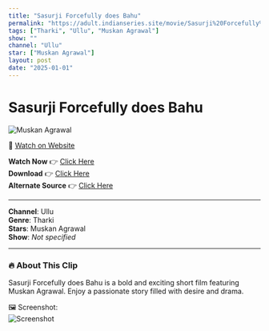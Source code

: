 ```yaml
---
title: "Sasurji Forcefully does Bahu"
permalink: "https://adult.indianseries.site/movie/Sasurji%20Forcefully%20does%20Bahu"
tags: ["Tharki", "Ullu", "Muskan Agrawal"]
show: ""
channel: "Ullu"
star: ["Muskan Agrawal"]
layout: post
date: "2025-01-01"
---
```


# Sasurji Forcefully does Bahu

![Muskan Agrawal](https://shorts.desisins.com/wp-content/uploads/2023/08/Sasurji-Forcefully-Bahu-Ullu-TellyPlay.com_.jpg)

🔗 [Watch on Website](https://adult.indianseries.site/movie/Sasurji%20Forcefully%20does%20Bahu)

**Watch Now** 👉 [Click Here](https://adult.indianseries.site/movie/Sasurji%20Forcefully%20does%20Bahu)  
**Download** 👉 [Click Here](https://adult.indianseries.site/movie/Sasurji%20Forcefully%20does%20Bahu)  
**Alternate Source** 👉 [Click Here](https://adult.indianseries.site/movie/Sasurji%20Forcefully%20does%20Bahu)

---

**Channel**: Ullu  
**Genre**: Tharki  
**Stars**: Muskan Agrawal  
**Show**: *Not specified*

---

### 🔥 About This Clip

Sasurji Forcefully does Bahu is a bold and exciting short film featuring Muskan Agrawal. Enjoy a passionate story filled with desire and drama.
 
🖼️ Screenshot:  
![Screenshot](https://shorts.desisins.com/wp-content/uploads/2023/08/Sasurji-Forcefully-Bahu-Ullu-TellyPlay.com_.jpg)
